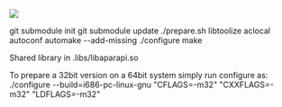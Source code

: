 ![](http://aparapi.com/images/logo-text-adjacent.png)

git submodule init
git submodule update
./prepare.sh
libtoolize
aclocal
autoconf
automake --add-missing
./configure
make

Shared library in .libs/libaparapi.so

To prepare a 32bit version on a 64bit system simply run configure as:
./configure --build=i686-pc-linux-gnu "CFLAGS=-m32" "CXXFLAGS=-m32" "LDFLAGS=-m32"

